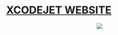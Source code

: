 # [XCODEJET WEBSITE](http://htmlpreview.github.io/?https://github.com/xcodejet/website/blob/main/index.html)


<div align="center">
  <img src="https://github.com/xcodejet/xcodejet/blob/main/xcodejet-media/xcodejet_gif.gif">
</div>
